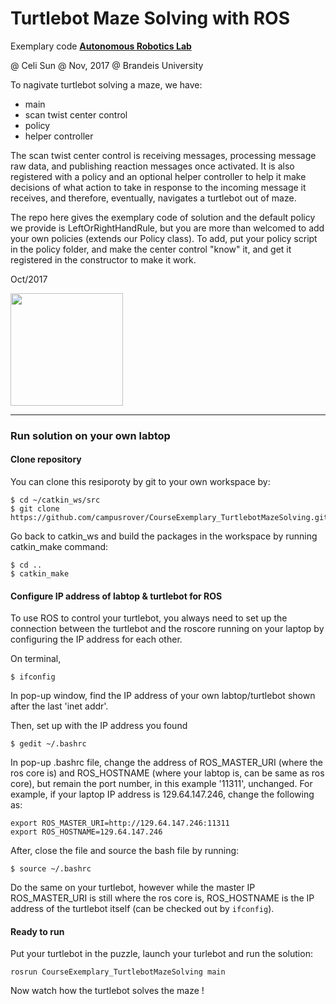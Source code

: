 # Turtlebot Maze Solving with ROS
Exemplary code **[Autonomous Robotics Lab](http://campusrover.org.s3-website-us-west-2.amazonaws.com)** 

@ Celi Sun  @ Nov, 2017  @ Brandeis University

To nagivate turtlebot solving a maze, we have: 

- main
- scan twist center control
- policy
- helper controller

The scan twist center control is receiving messages, processing message raw data, and publishing reaction messages once activated. It is also registered with a policy and an optional helper controller to help it make decisions of what action to take in response to the incoming message it receives, and therefore, eventually, navigates a turtlebot out of maze.

The repo here gives the exemplary code of solution and the default policy we provide is LeftOrRightHandRule, but you are more than welcomed to add your own policies (extends our Policy class). To add, put your policy script in the policy folder, and make the center control "know" it, and get it registered in the constructor to make it work.
 
Oct/2017

<img src="https://raw.githubusercontent.com/celisun/ROS_Turtlebot_Maze_Solving_task/master/pics/tb3-LABEL.png" width="180"> 


****
### Run solution on your own labtop
#### Clone repository
You can clone this resiporoty by git to your own workspace by:
```
$ cd ~/catkin_ws/src
$ git clone https://github.com/campusrover/CourseExemplary_TurtlebotMazeSolving.git
```
Go back to catkin_ws and build the packages in the workspace by running catkin_make command:
```
$ cd ..
$ catkin_make
```
#### Configure IP address of labtop & turtlebot for ROS
To use ROS to control your turtlebot, you always need to set up the connection between the turtlebot and the roscore running on your laptop by configuring the IP address for each other. 

On terminal,
```
$ ifconfig
```
In pop-up window, find the IP address of your own labtop/turtlebot shown after the last 'inet addr'.

Then, set up with the IP address you found
```
$ gedit ~/.bashrc
```
In pop-up .bashrc file, change the address of ROS_MASTER_URI (where the ros core is) and ROS_HOSTNAME (where your labtop is, can be same as ros core), but remain the port number, in this example '11311', unchanged. For example, if your laptop IP address is 129.64.147.246, change the following as:
```
export ROS_MASTER_URI=http://129.64.147.246:11311
export ROS_HOSTNAME=129.64.147.246
```
After, close the file and source the bash file by running:
```
$ source ~/.bashrc
```
Do the same on your turtlebot, however while the master IP ROS_MASTER_URI is still where the ros core is, ROS_HOSTNAME is the IP address of the turtlebot itself (can be checked out by `ifconfig`).

#### Ready to run
Put your turtlebot in the puzzle, launch your turlebot and run the solution:
```
rosrun CourseExemplary_TurtlebotMazeSolving main
```
Now watch how the turtlebot solves the maze !
